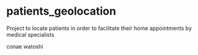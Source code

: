 # patients_geolocation
Project to locate patients in order to facilitate their home appointments by medical specialists

conae watoshi
